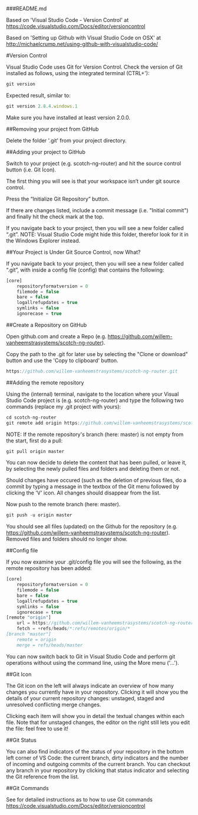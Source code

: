 ###README.md

Based on 'Visual Studio Code - Version Control' at https://code.visualstudio.com/Docs/editor/versioncontrol

Based on 'Setting up Github with Visual Studio Code on OSX' at http://michaelcrump.net/using-github-with-visualstudio-code/

#Version Control

Visual Studio Code uses Git for Version Control. Check the version of Git installed as follows, using the integrated terminal (CTRL+'):

```javascript
git version
```

Expected result, similar to:

```javascript
git version 2.8.4.windows.1
```

Make sure you have installed at least version 2.0.0.

##Removing your project from GitHub

Delete the folder '.git' from your project directory.

##Adding your project to GitHub

Switch to your project (e.g. scotch-ng-router) and hit the source control button (i.e. Git Icon). 

The first thing you will see is that your workspace isn’t under git source control.

Press the “Initialize Git Repository” button.

If there are changes listed, include a commit message (i.e. "Initial commit") and finally hit the check mark at the top.

If you navigate back to your project, then you will see a new folder called “.git”. NOTE: Visual Studio Code might hide this folder, therefor look for it in the Windows Explorer instead.

##Your Project is Under Git Source Control, now What?

If you navigate back to your project, then you will see a new folder called “.git”, with inside a config file (config) that contains the following:

```javascript
[core]
	repositoryformatversion = 0
	filemode = false
	bare = false
	logallrefupdates = true
	symlinks = false
	ignorecase = true
```

##Create a Repository on GitHub

Open github.com and create a Repo (e.g. https://github.com/willem-vanheemstrasystems/scotch-ng-router). 

Copy the path to the .git for later use by selecting the "Clone or download" button and use the 'Copy to clipboard' button.

```javascript
https://github.com/willem-vanheemstrasystems/scotch-ng-router.git
```

##Adding the remote repository

Using the (internal) terminal, navigate to the location where your Visual Studio Code project is (e.g. scotch-ng-router) and type the following two commands (replace my .git project with yours):

```javascript
cd scotch-ng-router
git remote add origin https://github.com/willem-vanheemstrasystems/scotch-ng-router.git
```

NOTE: If the remote repository's branch (here: master) is not empty from the start, first do a pull:

```javascript
git pull origin master
```

You can now decide to delete the content that has been pulled, or leave it, by selecting the newly pulled files and folders and deleting them or not. 

Should changes have occured (such as the deletion of previous files, do a commit by typing a message in the textbox of the Git menu followed by clicking the 'V' icon. All changes should disappear from the list.

Now push to the remote branch (here: master).

```javascript
git push -u origin master
```

You should see all files (updated) on the Github for the repository (e.g. https://github.com/willem-vanheemstrasystems/scotch-ng-router). Removed files and folders should no longer show.

##Config file 

If you now examine your .git/config file you will see the following, as the remote repository has been added:

```javascript
[core]
	repositoryformatversion = 0
	filemode = false
	bare = false
	logallrefupdates = true
	symlinks = false
	ignorecase = true
[remote "origin"]
	url = https://github.com/willem-vanheemstrasystems/scotch-ng-router.git
	fetch = +refs/heads/*:refs/remotes/origin/*
[branch "master"]
	remote = origin
	merge = refs/heads/master
```

You can now switch back to Git in Visual Studio Code and perform git operations without using the command line, using the More menu ('...').

##Git Icon

The Git icon on the left will always indicate an overview of how many changes you currently have in your repository. Clicking it will show you the details of your current repository changes: unstaged, staged and unresolved conflicting merge changes.

Clicking each item will show you in detail the textual changes within each file. Note that for unstaged changes, the editor on the right still lets you edit the file: feel free to use it!

##Git Status

You can also find indicators of the status of your repository in the bottom left corner of VS Code: the current branch, dirty indicators and the number of incoming and outgoing commits of the current branch. You can checkout any branch in your repository by clicking that status indicator and selecting the Git reference from the list.

##Git Commands

See for detailed instructions as to how to use Git commands https://code.visualstudio.com/Docs/editor/versioncontrol
